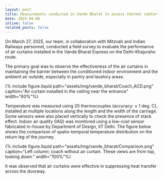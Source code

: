 ```yaml
---
layout: post
title: Measurements conducted in Vande Bharat to assess thermal comfort and IAQ
date: 2025-04-08
inline: false
related_posts: false
---
```


On March 27, 2025, our team, in collaboration with Mitzvah and Indian Railways personnel, conducted a field survey to evaluate the performance of air curtains installed in the Vande Bharat Express on the Delhi-Khajuraho route.

The primary goal was to observe the effectiveness of the air curtains in maintaining the barrier between the conditioned indoor environment and the ambient air outside, especially in pantry and lavatory areas.

{% include figure.liquid path="assets/img/vande_bharat/Coach_ACD.png" caption="Air curtain installed in the ceiling near the entrance" width="60%"%}

Temperature was measured using 20 thermocouples (accuracy: $\pm$ 1 deg. C), installed at multiple locations along the length and the width of the carriage. Some sensors were also placed vertically to check the presence of stack effect. Indoor air quality (IAQ) was monitored using a low-cost sensor fabricated in-house by Department of Design, IIT Delhi. The figure below shows the comparison of spatio-temporal temperature distribution on the return leg of the journey.

{% include figure.liquid path="assets/img/vande_bharat/Comparison.png" caption="Left column: coach without air curtain. These views are from top, looking down." width="100%"%}

It was observed that air curtains were effective in suppressing heat transfer across the doorway.
